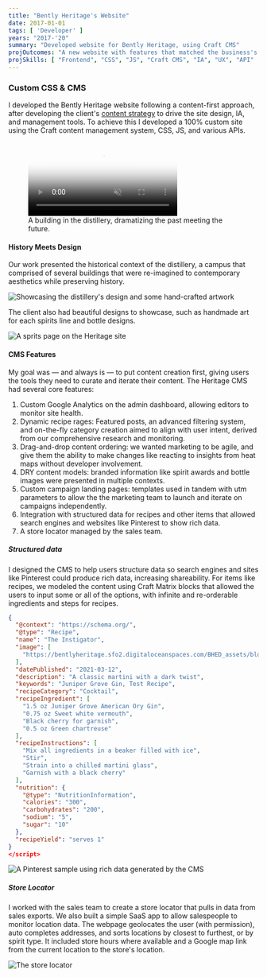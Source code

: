 ```yaml
---
title: "Bently Heritage's Website"
date: 2017-01-01
tags: [ 'Developer' ]
years: "2017-'20"
summary: "Developed website for Bently Heritage, using Craft CMS"
projOutcomes: "A new website with features that matched the business's content needs, their brand look and feel, and had features like rich content and store locators that let the marketing team keep their hands on the steering wheel."
projSkills: [ "Frontend", "CSS", "JS", "Craft CMS", "IA", "UX", "API"  ]
---
```


### Custom CSS & CMS

I developed the Bently Heritage website following a content-first approach, after developing the client's [content strategy](/projects/heritage-content-strategy) to drive the site design, IA, and management tools. To achieve this I developed a 100% custom site using the Craft content management system, CSS, JS, and various APIs. 

<figure>
<video autoplay loop muted playsinline poster="/mill-slide-cover.jpg">
  <source src="/mill-slide.mp4" type="video/mp4">
</video>
<figcaption>A building in the distillery, dramatizing the past meeting the future.</figcaption>
</figure>

#### History Meets Design

Our work presented the historical context of the distillery, a campus that comprised of several buildings that were re-imagined to contemporary aesthetics while preserving history. 

![Showcasing the distillery's design and some hand-crafted artwork](/heritage-preservation.jpg)

The client also had beautiful designs to showcase, such as handmade art for each spirits line and bottle designs. 

![A sprits page on the Heritage site](/heritage-jg.jpg)

#### CMS Features

My goal was — and always is — to put content creation first, giving users the tools they need to curate and iterate their content. The Heritage CMS had several core features:

1. Custom Google Analytics on the admin dashboard, allowing editors to monitor site health.
1. Dynamic recipe rages: Featured posts, an advanced filtering system, and on-the-fly category creation aimed to align with user intent, derived from our comprehensive research and monitoring.
1. Drag-and-drop content ordering: we wanted marketing to be agile, and give them the ability to make changes like reacting to insights from heat maps without developer involvement. 
1. DRY content models: branded information like spirit awards and bottle images were presented in multiple contexts.
1. Custom campaign landing pages: templates used in tandem with utm parameters to allow the the marketing team to launch and iterate on campaigns independently.
1. Integration with structured data for recipes and other items that allowed search engines and websites like Pinterest to show rich data.
1. A store locator managed by the sales team. 

##### Structured data

I designed the CMS to help users structure data so search engines and sites like Pinterest could produce rich data, increasing shareability. For items like recipes, we modeled the content using Craft Matrix blocks that allowed the users to input some or all of the options, with infinite and re-orderable ingredients and steps for recipes. 

```json
{
  "@context": "https://schema.org/",
  "@type": "Recipe",
  "name": "The Instigator",
  "image": [
    "https://bentlyheritage.sfo2.digitaloceanspaces.com/BHED_assets/blog-assets/opt_Gin-Cocktails_2021-02-23-192837.jpg"
  ],
  "datePublished": "2021-03-12",
  "description": "A classic martini with a dark twist",
  "keywords": "Juniper Grove Gin, Test Recipe",
  "recipeCategory": "Cocktail",
  "recipeIngredient": [
    "1.5 oz Juniper Grove American Ory Gin",
    "0.75 oz Sweet white vermouth",
    "Black cherry for garnish",
    "0.5 oz Green chartreuse"
  ],
  "recipeInstructions": [
    "Mix all ingredients in a beaker filled with ice",
    "Stir",
    "Strain into a chilled martini glass",
    "Garnish with a black cherry"
  ],
  "nutrition": {
    "@type": "NutritionInformation",
    "calories": "300",
    "carbohydrates": "200",
    "sodium": "5",
    "sugar": "10"
  },
  "recipeYield": "serves 1"
}
</script>
```

![A Pinterest sample using rich data generated by the CMS](/pinterest-rich-data.jpg)

##### Store Locator

I worked with the sales team to create a store locator that pulls in data from sales exports. We also built a simple SaaS app to allow salespeople to monitor location data. The webpage geolocates the user (with permission), auto completes addresses, and sorts locations by closest to furthest, or by spirit type. It included store hours where available and a Google map link from the current location to the store's location. 

![The store locator](/store-locator.jpg)
